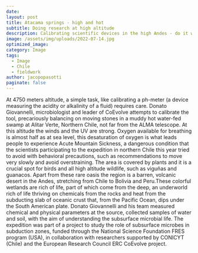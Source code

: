 ```yaml
---
date: 
layout: post
title: Atacama springs - high and hot
subtitle: Doing research at high altitude
description: Calibrating scientific devices in the high Andes - do it with care
image: /assets/img/uploads/2022-07-14.jpg
optimized_image:
category: Image
tags:
  - Image
  - Chile
  - fieldwork
author: jacopopasotti
paginate: false
---
```

At 4750 meters altitude, a simple task, like calibrating a ph-meter (a device measuring the acidity or alkalinity of a fluid) requires care. Donato Giovannelli, microbiologist and leader of CoEvolve attempts to calibrate the tool, precariously balancing on moving stones in a muddy hot water-fed swamp at Alitar Verte, Northern Chile, not far from the ALMA telescope.
At this altitude the winds and the UV are strong. Oxygen available for breathing is almost half as at sea level, this desaturation of oxygen is what leads people to experience Acute Mountain Sickness, a dangerous condition that the scientists participating to the expedition in northern Chile this year tried to avoid with behavioral precautions, such as recommendations to move very slowly and avoid overstraining.
The area is covered by plants and it is a crucial spot for birds and all high altitude wildlife, such as viguñas and guanacos. Apart from these rare oasis the region is a barren, volcanic desert in the Andes, stretching from Chile to Bolivia and Peru.These colorful wetlands are rich of life, part of which come from the deep, an underworld rich of life thriving on chemicals from the rocks and heat from the subducting slab of oceanic crust that, from the Pacific Ocean, dips under the South American plate.
Donato Giovannelli and his team measured chemical and physical parameters at the source, collected samples of water and soil, with the aim of understanding the subsurface microbial life.
The expedition was part of a project to study the role of subsurface microbes in subduction zones, funded through the National Science Foundation FRES program (USA), in collaboration with researchers supported by CONICYT (Chile) and the European Research Council ERC CoEvolve project.
